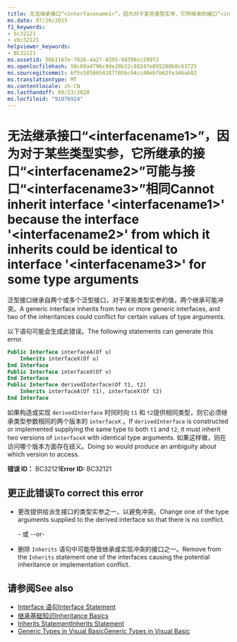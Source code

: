 ```yaml
---
title: 无法继承接口“<interfacename1>”，因为对于某些类型实参，它所继承的接口“<interfacename2>”可能与接口“<interfacename3>”相同
ms.date: 07/20/2015
f1_keywords:
- bc32121
- vbc32121
helpviewer_keywords:
- BC32121
ms.assetid: 56b1167e-f626-4a27-8395-9d396cc209f2
ms.openlocfilehash: 58c69a4796c9de20b32c80247e095260b8c63725
ms.sourcegitcommit: bf5c5850654187705bc94cc40ebfb62fe346ab02
ms.translationtype: MT
ms.contentlocale: zh-CN
ms.lasthandoff: 09/23/2020
ms.locfileid: "91076924"
---
```

# <a name="cannot-inherit-interface-interfacename1-because-the-interface-interfacename2-from-which-it-inherits-could-be-identical-to-interface-interfacename3-for-some-type-arguments"></a><span data-ttu-id="3e4ef-102">无法继承接口“\<interfacename1>”，因为对于某些类型实参，它所继承的接口“\<interfacename2>”可能与接口“\<interfacename3>”相同</span><span class="sxs-lookup"><span data-stu-id="3e4ef-102">Cannot inherit interface '\<interfacename1>' because the interface '\<interfacename2>' from which it inherits could be identical to interface '\<interfacename3>' for some type arguments</span></span>

<span data-ttu-id="3e4ef-103">泛型接口继承自两个或多个泛型接口，对于某些类型实参的值，两个继承可能冲突。</span><span class="sxs-lookup"><span data-stu-id="3e4ef-103">A generic interface inherits from two or more generic interfaces, and two of the inheritances could conflict for certain values of type arguments.</span></span>  
  
 <span data-ttu-id="3e4ef-104">以下语句可能会生成此错误。</span><span class="sxs-lookup"><span data-stu-id="3e4ef-104">The following statements can generate this error.</span></span>  
  
```vb  
Public Interface interfaceA(Of u)  
    Inherits interfaceX(Of u)  
End Interface  
Public Interface interfaceX(Of v)  
End Interface  
Public Interface derivedInterface(Of t1, t2)  
    Inherits interfaceA(Of t1), interfaceX(Of t2)  
End Interface  
```  
  
 <span data-ttu-id="3e4ef-105">如果构造或实现 `derivedInterface` 时同时向 `t1` 和 `t2`提供相同类型，则它必须继承类型参数相同的两个版本的 `interfaceX` 。</span><span class="sxs-lookup"><span data-stu-id="3e4ef-105">If `derivedInterface` is constructed or implemented supplying the same type to both `t1` and `t2`, it must inherit two versions of `interfaceX` with identical type arguments.</span></span> <span data-ttu-id="3e4ef-106">如果这样做，则在访问哪个版本方面存在歧义。</span><span class="sxs-lookup"><span data-stu-id="3e4ef-106">Doing so would produce an ambiguity about which version to access.</span></span>  
  
 <span data-ttu-id="3e4ef-107">**错误 ID：** BC32121</span><span class="sxs-lookup"><span data-stu-id="3e4ef-107">**Error ID:** BC32121</span></span>  
  
## <a name="to-correct-this-error"></a><span data-ttu-id="3e4ef-108">更正此错误</span><span class="sxs-lookup"><span data-stu-id="3e4ef-108">To correct this error</span></span>  
  
- <span data-ttu-id="3e4ef-109">更改提供给派生接口的类型实参之一，以避免冲突。</span><span class="sxs-lookup"><span data-stu-id="3e4ef-109">Change one of the type arguments supplied to the derived interface so that there is no conflict.</span></span>  
  
     <span data-ttu-id="3e4ef-110">\- 或 -</span><span class="sxs-lookup"><span data-stu-id="3e4ef-110">-or-</span></span>  
  
- <span data-ttu-id="3e4ef-111">删除 `Inherits` 语句中可能导致继承或实现冲突的接口之一。</span><span class="sxs-lookup"><span data-stu-id="3e4ef-111">Remove from the `Inherits` statement one of the interfaces causing the potential inheritance or implementation conflict.</span></span>  
  
## <a name="see-also"></a><span data-ttu-id="3e4ef-112">请参阅</span><span class="sxs-lookup"><span data-stu-id="3e4ef-112">See also</span></span>

- [<span data-ttu-id="3e4ef-113">Interface 语句</span><span class="sxs-lookup"><span data-stu-id="3e4ef-113">Interface Statement</span></span>](../language-reference/statements/interface-statement.md)
- [<span data-ttu-id="3e4ef-114">继承基础知识</span><span class="sxs-lookup"><span data-stu-id="3e4ef-114">Inheritance Basics</span></span>](../programming-guide/language-features/objects-and-classes/inheritance-basics.md)
- [<span data-ttu-id="3e4ef-115">Inherits Statement</span><span class="sxs-lookup"><span data-stu-id="3e4ef-115">Inherits Statement</span></span>](../language-reference/statements/inherits-statement.md)
- [<span data-ttu-id="3e4ef-116">Generic Types in Visual Basic</span><span class="sxs-lookup"><span data-stu-id="3e4ef-116">Generic Types in Visual Basic</span></span>](../programming-guide/language-features/data-types/generic-types.md)

